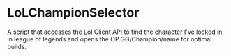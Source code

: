 # LoLChampionSelector
A script that accesses the Lol Client API to find the character I've locked in, in league of legends and opens the OP.GG/Champion/name for optimal builds.
